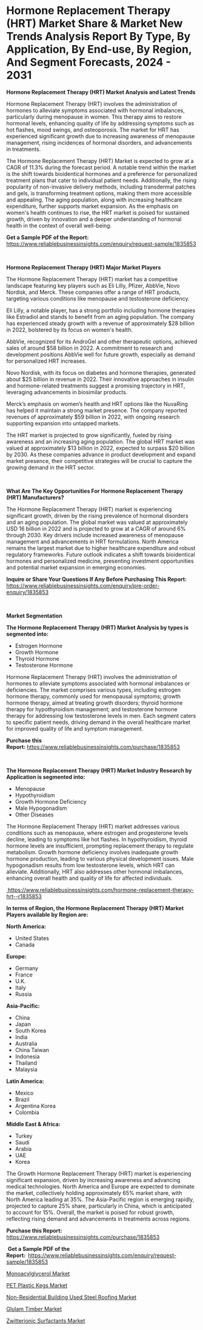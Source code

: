 <p><h1>Hormone Replacement Therapy (HRT) Market Share & Market New Trends Analysis Report By Type, By Application, By End-use, By Region, And Segment Forecasts, 2024 - 2031</h1></p><p><strong>Hormone Replacement Therapy (HRT) Market Analysis and Latest Trends</strong></p>
<p><p>Hormone Replacement Therapy (HRT) involves the administration of hormones to alleviate symptoms associated with hormonal imbalances, particularly during menopause in women. This therapy aims to restore hormonal levels, enhancing quality of life by addressing symptoms such as hot flashes, mood swings, and osteoporosis. The market for HRT has experienced significant growth due to increasing awareness of menopause management, rising incidences of hormonal disorders, and advancements in treatments.</p><p>The Hormone Replacement Therapy (HRT) Market is expected to grow at a CAGR of 11.3% during the forecast period. A notable trend within the market is the shift towards bioidentical hormones and a preference for personalized treatment plans that cater to individual patient needs. Additionally, the rising popularity of non-invasive delivery methods, including transdermal patches and gels, is transforming treatment options, making them more accessible and appealing. The aging population, along with increasing healthcare expenditure, further supports market expansion. As the emphasis on women's health continues to rise, the HRT market is poised for sustained growth, driven by innovation and a deeper understanding of hormonal health in the context of overall well-being.</p></p>
<p><strong>Get a Sample PDF of the Report:&nbsp;</strong> <a href="https://www.reliablebusinessinsights.com/enquiry/request-sample/1835853?utm_campaign=1554&utm_medium=2&utm_source=Github&utm_content=ia&utm_term=16102024&utm_id=hormone-replacement-therapy-hrt">https://www.reliablebusinessinsights.com/enquiry/request-sample/1835853</a></p>
<p>&nbsp;</p>
<p><strong>Hormone Replacement Therapy (HRT) Major Market Players</strong></p>
<p><p>The Hormone Replacement Therapy (HRT) market has a competitive landscape featuring key players such as Eli Lilly, Pfizer, AbbVie, Novo Nordisk, and Merck. These companies offer a range of HRT products, targeting various conditions like menopause and testosterone deficiency.</p><p>Eli Lilly, a notable player, has a strong portfolio including hormone therapies like Estradiol and stands to benefit from an aging population. The company has experienced steady growth with a revenue of approximately $28 billion in 2022, bolstered by its focus on women's health.</p><p>AbbVie, recognized for its AndroGel and other therapeutic options, achieved sales of around $58 billion in 2022. A commitment to research and development positions AbbVie well for future growth, especially as demand for personalized HRT increases.</p><p>Novo Nordisk, with its focus on diabetes and hormone therapies, generated about $25 billion in revenue in 2022. Their innovative approaches in insulin and hormone-related treatments suggest a promising trajectory in HRT, leveraging advancements in biosimilar products.</p><p>Merck’s emphasis on women’s health and HRT options like the NuvaRing has helped it maintain a strong market presence. The company reported revenues of approximately $59 billion in 2022, with ongoing research supporting expansion into untapped markets.</p><p>The HRT market is projected to grow significantly, fueled by rising awareness and an increasing aging population. The global HRT market was valued at approximately $13 billion in 2022, expected to surpass $20 billion by 2030. As these companies advance in product development and expand market presence, their competitive strategies will be crucial to capture the growing demand in the HRT sector.</p></p>
<p>&nbsp;</p>
<p><strong>What Are The Key Opportunities For Hormone Replacement Therapy (HRT) Manufacturers?</strong></p>
<p><p>The Hormone Replacement Therapy (HRT) market is experiencing significant growth, driven by the rising prevalence of hormonal disorders and an aging population. The global market was valued at approximately USD 16 billion in 2022 and is projected to grow at a CAGR of around 6% through 2030. Key drivers include increased awareness of menopause management and advancements in HRT formulations. North America remains the largest market due to higher healthcare expenditure and robust regulatory frameworks. Future outlook indicates a shift towards bioidentical hormones and personalized medicine, presenting investment opportunities and potential market expansion in emerging economies.</p></p>
<p><strong>Inquire or Share Your Questions If Any Before Purchasing This Report:</strong> <a href="https://www.reliablebusinessinsights.com/enquiry/pre-order-enquiry/1835853?utm_campaign=1554&utm_medium=2&utm_source=Github&utm_content=ia&utm_term=16102024&utm_id=hormone-replacement-therapy-hrt">https://www.reliablebusinessinsights.com/enquiry/pre-order-enquiry/1835853</a></p>
<p>&nbsp;</p>
<p><strong>Market Segmentation</strong></p>
<p><strong>The Hormone Replacement Therapy (HRT) Market Analysis by types is segmented into:</strong></p>
<p><ul><li>Estrogen Hormone</li><li>Growth Hormone</li><li>Thyroid Hormone</li><li>Testosterone Hormone</li></ul></p>
<p><p>Hormone Replacement Therapy (HRT) involves the administration of hormones to alleviate symptoms associated with hormonal imbalances or deficiencies. The market comprises various types, including estrogen hormone therapy, commonly used for menopausal symptoms; growth hormone therapy, aimed at treating growth disorders; thyroid hormone therapy for hypothyroidism management; and testosterone hormone therapy for addressing low testosterone levels in men. Each segment caters to specific patient needs, driving demand in the overall healthcare market for improved quality of life and symptom management.</p></p>
<p><strong>Purchase this Report:&nbsp;</strong><a href="https://www.reliablebusinessinsights.com/purchase/1835853?utm_campaign=1554&utm_medium=2&utm_source=Github&utm_content=ia&utm_term=16102024&utm_id=hormone-replacement-therapy-hrt">https://www.reliablebusinessinsights.com/purchase/1835853</a></p>
<p>&nbsp;</p>
<p><strong>The Hormone Replacement Therapy (HRT) Market Industry Research by Application is segmented into:</strong></p>
<p><ul><li>Menopause</li><li>Hypothyroidism</li><li>Growth Hormone Deficiency</li><li>Male Hypogonadism</li><li>Other Diseases</li></ul></p>
<p><p>The Hormone Replacement Therapy (HRT) market addresses various conditions such as menopause, where estrogen and progesterone levels decline, leading to symptoms like hot flashes. In hypothyroidism, thyroid hormone levels are insufficient, prompting replacement therapy to regulate metabolism. Growth hormone deficiency involves inadequate growth hormone production, leading to various physical development issues. Male hypogonadism results from low testosterone levels, which HRT can alleviate. Additionally, HRT also addresses other hormonal imbalances, enhancing overall health and quality of life for affected individuals.</p></p>
<p><a href="https://www.reliablebusinessinsights.com/hormone-replacement-therapy-hrt--r1835853?utm_campaign=1554&utm_medium=2&utm_source=Github&utm_content=ia&utm_term=16102024&utm_id=hormone-replacement-therapy-hrt">&nbsp;https://www.reliablebusinessinsights.com/hormone-replacement-therapy-hrt--r1835853</a></p>
<p><strong>In terms of Region, the Hormone Replacement Therapy (HRT) Market Players available by Region are:</strong></p>
<p>
    <p> <strong> North America: </strong>
        <ul>
            <li>United States</li>
            <li>Canada</li>
        </ul>
        </p> 
    <p> <strong> Europe: </strong>
        <ul>
            <li>Germany</li>
            <li>France</li>
            <li>U.K.</li>
            <li>Italy</li>
            <li>Russia</li>
        </ul>
        </p> 
    <p> <strong> Asia-Pacific: </strong>
        <ul>
            <li>China</li>
            <li>Japan</li>
            <li>South Korea</li>
            <li>India</li>
            <li>Australia</li>
            <li>China Taiwan</li>
            <li>Indonesia</li>
            <li>Thailand</li>
            <li>Malaysia</li>
        </ul>
        </p> 
    <p> <strong> Latin America: </strong>
        <ul>
            <li>Mexico</li>
            <li>Brazil</li>
            <li>Argentina Korea</li>
            <li>Colombia</li>
        </ul>
        </p> 
    <p> <strong> Middle East & Africa: </strong>
        <ul>
            <li>Turkey</li>
            <li>Saudi</li>
            <li>Arabia</li>
            <li>UAE</li>
            <li>Korea</li>
        </ul>
    </p>
    </p>
<p><p>The Growth Hormone Replacement Therapy (HRT) market is experiencing significant expansion, driven by increasing awareness and advancing medical technologies. North America and Europe are expected to dominate the market, collectively holding approximately 65% market share, with North America leading at 35%. The Asia-Pacific region is emerging rapidly, projected to capture 25% share, particularly in China, which is anticipated to account for 15%. Overall, the market is poised for robust growth, reflecting rising demand and advancements in treatments across regions.</p></p>
<p><strong>Purchase this Report: </strong><a href="https://www.reliablebusinessinsights.com/purchase/1835853?utm_campaign=1554&utm_medium=2&utm_source=Github&utm_content=ia&utm_term=16102024&utm_id=hormone-replacement-therapy-hrt">https://www.reliablebusinessinsights.com/purchase/1835853</a></p>
<p>&nbsp;<strong>Get a Sample PDF of the Report:&nbsp;&nbsp;</strong><a href="https://www.reliablebusinessinsights.com/enquiry/request-sample/1835853?utm_campaign=1554&utm_medium=2&utm_source=Github&utm_content=ia&utm_term=16102024&utm_id=hormone-replacement-therapy-hrt">https://www.reliablebusinessinsights.com/enquiry/request-sample/1835853</a></p>
<p><strong></strong></p>
<p><p><a href="https://www.linkedin.com/pulse/strategic-roadmap-global-monoacylglycerol-market-insights-opportunities-ixwgc?utm_campaign=1554&utm_medium=2&utm_source=Github&utm_content=ia&utm_term=16102024&utm_id=hormone-replacement-therapy-hrt">Monoacylglycerol Market</a></p><p><a href="https://github.com/crupardgu/Market-Research-Report-List-1/blob/main/pet-plastic-kegs-market.md?utm_campaign=1554&utm_medium=2&utm_source=Github&utm_content=ia&utm_term=16102024&utm_id=hormone-replacement-therapy-hrt">PET Plastic Kegs Market</a></p><p><a href="https://github.com/denishaucarn/Market-Research-Report-List-1/blob/main/non-residential-building-used-steel-roofing-market.md?utm_campaign=1554&utm_medium=2&utm_source=Github&utm_content=ia&utm_term=16102024&utm_id=hormone-replacement-therapy-hrt">Non-Residential Building Used Steel Roofing Market</a></p><p><a href="https://www.linkedin.com/pulse/strategic-roadmap-success-global-glulam-timber-market-analysis-nf3hc?utm_campaign=1554&utm_medium=2&utm_source=Github&utm_content=ia&utm_term=16102024&utm_id=hormone-replacement-therapy-hrt">Glulam Timber Market</a></p><p><a href="https://www.linkedin.com/pulse/mapping-zwitterionic-surfactants-market-trends-challenges-gwhwc?utm_campaign=1554&utm_medium=2&utm_source=Github&utm_content=ia&utm_term=16102024&utm_id=hormone-replacement-therapy-hrt">Zwitterionic Surfactants Market</a></p></p>
